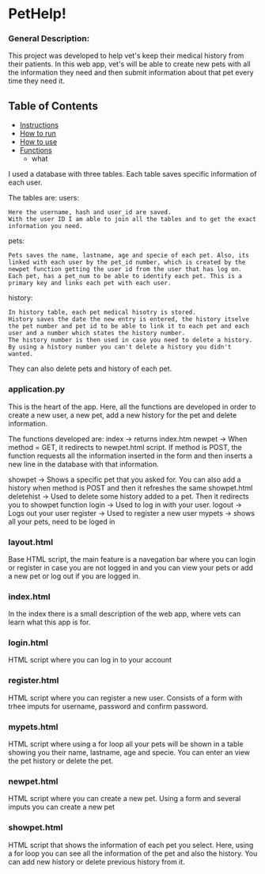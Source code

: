 # <a name='PetHelp!'></a>PetHelp!

### General Description:

This project was developed to help vet's keep their medical history from their patients. In this web app, vet's will be able to create new pets with all the information they need and then submit information about that pet every time they need it.

## <a name='Table of Contents'></a>Table of Contents

* [Instructions](#Instructions)
* [How to run](#HowToRun)
* [How to use](#HowToUse)
* [Functions](#Functions)
  * what


I used a database with three tables. Each table saves specific information of each user.

The tables are:
users:

    Here the username, hash and user_id are saved.
    With the user ID I am able to join all the tables and to get the exact information you need.

pets:

    Pets saves the name, lastname, age and specie of each pet. Also, its linked with each user by the pet_id number, which is created by the newpet function getting the user id from the user that has log on.
    Each pet, has a pet_num to be able to identify each pet. This is a primary key and links each pet with each user.

history:

    In history table, each pet medical hisotry is stored.
    History saves the date the new entry is entered, the history itselve the pet number and pet id to be able to link it to each pet and each user and a number which states the history number.
    The history number is then used in case you need to delete a history. By using a history number you can't delete a history you didn't wanted.

They can also delete pets and history of each pet.

### application.py

This is the heart of the app. Here, all the functions are developed in order to create a new user, a new pet, add a new history for the pet and delete information.

The functions developed are:
index -> returns index.htm
newpet -> When method = GET, it redirects to newpet.html script. If method is POST, the function requests all the information inserted in the form and then inserts a new line in the database with that information.




showpet -> Shows a specific pet that you asked for. You can also add a history when method is POST and then it refreshes the same showpet.html
deletehist -> Used to delete some history added to a pet. Then it redirects you to showpet function
login -> Used to log in with your user.
logout -> Logs out your user
register -> Used to register a new user
mypets -> shows all your pets, need to be loged in

### layout.html

Base HTML script, the main feature is a navegation bar where you can login or register in case you are not logged in and you can view your pets or add a new pet or log out if you are logged in.

### index.html

In the index there is a small description of the web app, where vets can learn what this app is for.

### login.html

HTML script where you can log in to your account

### register.html

HTML script where you can register a new user. Consists of a form with trhee imputs for username, password and confirm password.

### mypets.html

HTML script where using a for loop all your pets will be shown in a table showing you their name, lastname, age and specie. You can enter an view the pet history or delete the pet.

### newpet.html

HTML script where you can create a new pet. Using a form and several imputs you can create a new pet

### showpet.html

HTML script that shows the information of each pet you select. Here, using a for loop you can see all the information of the pet and also the history. You can add new history or delete previous history from it.



